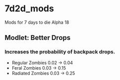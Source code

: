 # 7d2d_mods
Mods for 7 days to die Alpha 18


## Modlet: Better Drops
### Increases the probability of backpack drops.
 * Regular Zombies 0.02 -> 0.04 
 * Feral Zombies 0.03 -> 0.15
 * Radiated Zombies 0.03 -> 0.25
